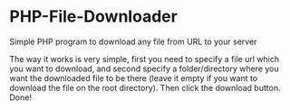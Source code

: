 # PHP-File-Downloader
 Simple PHP program to download any file from URL to your server

The way it works is very simple, first you need to specify a file url which you want to download, and second specify a folder/directory where you want the downloaded file to be there (leave it empty if you want to download the file on the root directory). Then click the download button. Done!
